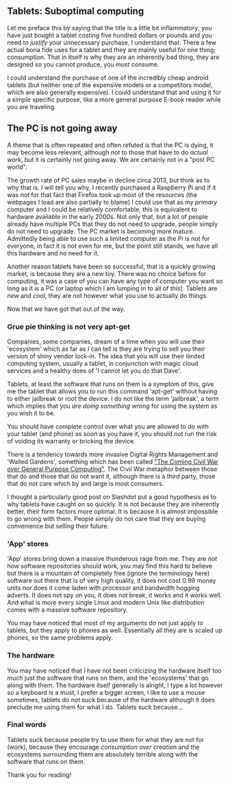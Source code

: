 ## Tablets: Suboptimal computing

Let me preface this by saying that the title is a little bit inflammatory; you
have just bought a tablet costing five hundred dollars or pounds and you need to
*justify* your unnecessary purchase, I understand that. There a few actual
bona fide uses for a tablet and they are mainly useful for one thing;
consumption. That in itself is why they are an inherently bad thing, they are
designed so you cannot produce, you *must* consume.

I could understand the purchase of one of the incredibly cheap android tablets
(but neither one of the expensive models or a competitors model, which are also
generally expensive). I could understand that and using it for a simple specific
purpose, like a more general purpose E-book reader while you are traveling.

## The PC is not going away

A theme that is often repeated and often refuted is that the PC is dying, it may
become less relevant, although not to those that have to do *actual work*, but
it is certainly not going away. We are certainly not in a "post PC world".

The growth rate of PC sales maybe in decline circa 2013, but think as to why
that is. I will tell you why, I recently purchased a Raspberry Pi and if it was
not for that fact that Firefox took up most of the resources (the webpages
I load are also partially to blame) I could use that as my *primary* computer
and I could be relatively comfortable, this is equivalent to hardware available
in the early 2000s. Not only that, but a lot of people already have multiple PCs
that they do not need to upgrade, people simply do not need to upgrade. The PC
market is becoming more mature. Admittedly being able to use such a limited
computer as the Pi is not for everyone, in fact it is not even for me, but the
point still stands, we have all this hardware and no need for it.

Another reason tablets have been so successful, that is a quickly growing
market, is because they are a new toy. There was no choice before for computing,
it was a case of you can have any type of computer you want so long as it is a
PC (or laptop which I am lumping in to all of this). Tablets are *new* and
*cool*, they are not however what you use to actually do things.

Now that we have got that out of the way.

### Grue pie thinking is not very apt-get

Companies, some companies, dream of a time when you will use their 'ecosystem'
which as far as I can tell is they are trying to sell you their version of shiny
vendor lock-in. The idea that you will use their limited computing system,
usually a tablet, in conjunction with magic cloud services and a healthy does of
'I cannot let you do that Dave'. 

Tablets, at least the software that runs on them is a symptom of this, give me
the tablet that allows you to run this command 'apt-get' without having to
either jailbreak or root the device. I do not like the term 'jailbreak', a term
which implies that you *are doing something wrong* for using the system as you
wish it to be.

You should have complete control over what you are allowed to do with your
tablet (and phone) as soon as you have it, you should not run the risk of
voiding its warranty or bricking the device.

There is a tendency towards more invasive Digital Rights Management and 'Walled
Gardens', something which has been called ["The Coming Civil War over General
Purpose Computing"][]. The Civil
War metaphor between those that do and those that do not want it, although there
is a third party, those that do not care which by and large is most consumers.

I thought a particularly good post on Slashdot put a good hypothesis as to why
tablets have caught on so quickly. It is not because they are inherently better,
their form factors more optimal. It is because it is almost impossible to go
wrong with them. People simply do not care that they are buying convenience but
selling their future.

### 'App' stores

'App' stores bring down a massive thunderous rage from me. They are *not* how
software repositories should work, you may find this hard to believe but there
is a mountain of completely free (ignore the terminology here) software out
there that is of very high quality, it does not cost 0.99 money units nor does
it come laden with processor and bandwidth hogging adverts. It does not spy on
you, it does not break, it works and it works well. And what is more every
single Linux and modern Unix like distribution comes with a massive software
repository. 

You may have noticed that most of my arguments do not just apply to tablets, but
they apply to phones as well. Essentially all they are is scaled up phones, so
the same problems apply.


### The hardware

You may have noticed that I have not been criticizing the hardware itself too
much just the software that runs on them, and the 'ecosystems' that go along
with them. The hardware itself generally is alright, I type a lot however so a
keyboard is a must, I prefer a bigger screen, I like to use a mouse sometimes,
tablets do not suck because of the hardware although it does preclude me using
them for what I do. Tablets suck because...

### Final words

Tablets suck because people try to use them for what they are not for (work), 
because they encourage *consumption over creation* and the ecosystems
surrounding them are absolutely terrible along with the software that runs on
them. 

Thank you for reading!

["The Coming Civil War over General Purpose Computing"]: http://boingboing.net/2012/08/23/civilwar.html
